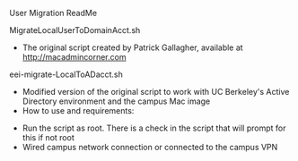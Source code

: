 User Migration ReadMe

MigrateLocalUserToDomainAcct.sh
- The original script created by Patrick Gallagher, available at http://macadmincorner.com

eei-migrate-LocalToADacct.sh
- Modified version of the original script to work with UC Berkeley's Active Directory environment and the campus Mac image
- How to use and requirements:
* Run the script as root. There is a check in the script that will prompt for this if not root
* Wired campus network connection or connected to the campus VPN
